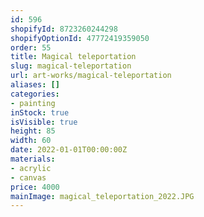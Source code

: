 ```yaml
---
id: 596
shopifyId: 8723260244298
shopifyOptionId: 47772419359050
order: 55
title: Magical teleportation
slug: magical-teleportation
url: art-works/magical-teleportation
aliases: []
categories:
- painting
inStock: true
isVisible: true
height: 85
width: 60
date: 2022-01-01T00:00:00Z
materials:
- acrylic
- canvas
price: 4000
mainImage: magical_teleportation_2022.JPG
---
```

